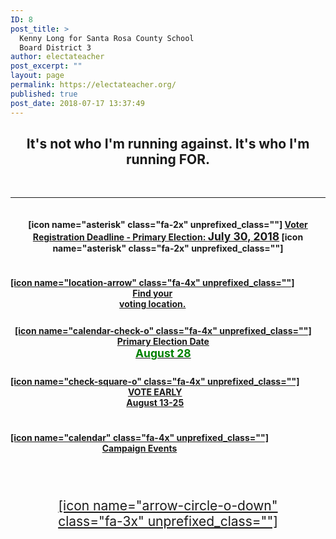 ```yaml
---
ID: 8
post_title: >
  Kenny Long for Santa Rosa County School
  Board District 3
author: electateacher
post_excerpt: ""
layout: page
permalink: https://electateacher.org/
published: true
post_date: 2018-07-17 13:37:49
---
```

<h2 style="text-align: center;"><img class="" style="height: 0;" src="https://electateacher.org/wp-content/uploads/2018/07/kennylong-2.jpg" alt="" width="0" height="0" />It's not who I'm running <strong>against.</strong>
It's who I'm running <strong>FOR</strong>.</h2>
&nbsp;

<hr/>

<div style="display:flex;flex-direction:horizontal;flex-wrap:wrap;justify-content:space-between;align-items:baseline;align-content:center;">

<h4 style="text-align: center;width:100%;">[icon name="asterisk" class="fa-2x" unprefixed_class=""] <a href="https://www.votesantarosa.com/Voter-Information/Register-to-Vote" target="_blank" rel="noopener" style="box-shadow:none;">Voter Registration Deadline -   Primary Election:  <span style="font-size:1.25em;">July 30, 2018</span></a> [icon name="asterisk" class="fa-2x" unprefixed_class=""]
</h4>

<h4 style="text-align: center;"><a class="iconlinks" style="box-shadow:none !important;" href="https://www.votesantarosa.com/Where-Do-I-Vote" target="_blank" rel="noopener" style="box-shadow:none;">[icon name="location-arrow" class="fa-4x" unprefixed_class=""]
<br/>Find your <br/>voting location.</a></h4>

<h4 style="text-align: center;margin:0.5em;"><a class="iconlinks" style="box-shadow:none !important;" href="https://www.votesantarosa.com/Election-Information/Early-Voting-Information" target="_blank" rel="noopener">[icon name="calendar-check-o" class="fa-4x" unprefixed_class=""]
<br/>Primary Election Date <br/><span style="font-size:1.25em;color:#008000;">August 28</span></a></h4>

<h4 style="text-align: center;"><a class="iconlinks" style="box-shadow:none !important;" href="https://www.votesantarosa.com/Election-Information/Early-Voting-Information" target="_blank" rel="noopener" >[icon name="check-square-o" class="fa-4x" unprefixed_class=""]
<br/>VOTE EARLY <br/>August 13-25</a></h4>

<h4 style="text-align: center;"><a class="iconlinks" style="box-shadow:none !important;" href="https://www.facebook.com/pg/electateacher/events/" target="_blank" rel="noopener" >[icon name="calendar" class="fa-4x" unprefixed_class=""]
<br/>Campaign Events</a></h4>

</div>

<p style="text-align: center;margin:1em;"><a href="/#panel1" style="font-size:1.5em;display:block;box-shadow:none !important; margin:2em 1em -2em 1em;padding:0.5em;" alt="Meet Kenny" >[icon name="arrow-circle-o-down" class="fa-3x" unprefixed_class=""]</a></p>